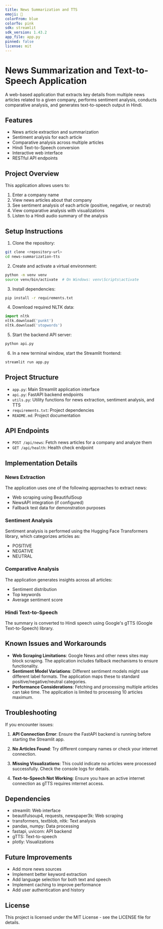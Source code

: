 ```yaml
---
title: News Summarization and TTS
emoji: 📰
colorFrom: blue
colorTo: pink
sdk: streamlit
sdk_version: 1.43.2
app_file: app.py
pinned: false
license: mit
---
```


# News Summarization and Text-to-Speech Application

A web-based application that extracts key details from multiple news articles related to a given company, performs sentiment analysis, conducts comparative analysis, and generates text-to-speech output in Hindi.

## Features

- News article extraction and summarization
- Sentiment analysis for each article
- Comparative analysis across multiple articles
- Hindi Text-to-Speech conversion
- Interactive web interface
- RESTful API endpoints

## Project Overview

This application allows users to:
1. Enter a company name
2. View news articles about that company
3. See sentiment analysis of each article (positive, negative, or neutral)
4. View comparative analysis with visualizations
5. Listen to a Hindi audio summary of the analysis

## Setup Instructions

1. Clone the repository:
```bash
git clone <repository-url>
cd news-summarization-tts
```

2. Create and activate a virtual environment:
```bash
python -m venv venv
source venv/bin/activate  # On Windows: venv\Scripts\activate
```

3. Install dependencies:
```bash
pip install -r requirements.txt
```

4. Download required NLTK data:
```python
import nltk
nltk.download('punkt')
nltk.download('stopwords')
```

5. Start the backend API server:
```bash
python api.py
```

6. In a new terminal window, start the Streamlit frontend:
```bash
streamlit run app.py
```

## Project Structure

- `app.py`: Main Streamlit application interface
- `api.py`: FastAPI backend endpoints
- `utils.py`: Utility functions for news extraction, sentiment analysis, and TTS
- `requirements.txt`: Project dependencies
- `README.md`: Project documentation

## API Endpoints

- `POST /api/news`: Fetch news articles for a company and analyze them
- `GET /api/health`: Health check endpoint

## Implementation Details

### News Extraction

The application uses one of the following approaches to extract news:
- Web scraping using BeautifulSoup
- NewsAPI integration (if configured)
- Fallback test data for demonstration purposes

### Sentiment Analysis

Sentiment analysis is performed using the Hugging Face Transformers library, which categorizes articles as:
- POSITIVE
- NEGATIVE
- NEUTRAL

### Comparative Analysis

The application generates insights across all articles:
- Sentiment distribution
- Top keywords
- Average sentiment score

### Hindi Text-to-Speech

The summary is converted to Hindi speech using Google's gTTS (Google Text-to-Speech) library.

## Known Issues and Workarounds

- **Web Scraping Limitations**: Google News and other news sites may block scraping. The application includes fallback mechanisms to ensure functionality.
- **Sentiment Model Variations**: Different sentiment models might use different label formats. The application maps these to standard positive/negative/neutral categories.
- **Performance Considerations**: Fetching and processing multiple articles can take time. The application is limited to processing 10 articles maximum.

## Troubleshooting

If you encounter issues:

1. **API Connection Error**: Ensure the FastAPI backend is running before starting the Streamlit app.

2. **No Articles Found**: Try different company names or check your internet connection.

3. **Missing Visualizations**: This could indicate no articles were processed successfully. Check the console logs for details.

4. **Text-to-Speech Not Working**: Ensure you have an active internet connection as gTTS requires internet access.

## Dependencies

- streamlit: Web interface
- beautifulsoup4, requests, newspaper3k: Web scraping
- transformers, textblob, nltk: Text analysis
- pandas, numpy: Data processing
- fastapi, uvicorn: API backend
- gTTS: Text-to-speech
- plotly: Visualizations

## Future Improvements

- Add more news sources
- Implement better keyword extraction
- Add language selection for both text and speech
- Implement caching to improve performance
- Add user authentication and history

## License

This project is licensed under the MIT License - see the LICENSE file for details.
